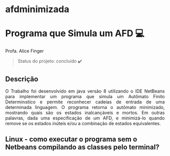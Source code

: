 # afdminimizada

# Programa  que  Simula  um  AFD :computer: 

Profa. Alice Finger

> Status do projeto: concluído :heavy_check_mark:


## Descrição

<p align="justify"> O Trabalho foi desenvolvido em java versão 8 utilizando o IDE NetBeans para implementar um programa  que  simula  um  Autômato  Finito  Determinıstico e permite reconhecer cadeias de entrada de uma determinada linguagem. O programa retorna o autômato minimizado, mostrando quais são os estados inalcançáveis e mortos.
Em outras palavras, dada uma especificação de um AFD, e minimizá-lo quando remove se os estados inúteis e/ou a combinação de estados equivalentes.</p>

## Linux - como executar o programa sem o Netbeans compilando as classes pelo terminal?
